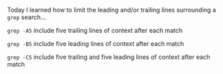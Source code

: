 Today I learned how to limit the leading and/or trailing lines surrounding a `grep` search...

`grep -A5` include five trailing lines of context after each match

`grep -B5` include five leading lines of context after each match

`grep -C5` include five trailing and five leading lines of context after each match
